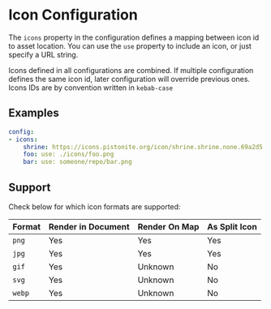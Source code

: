 # Icon Configuration
The `icons` property in the configuration defines a mapping between icon id to
asset location. You can use the `use` property to include an icon, or just specify a URL string.

Icons defined in all configurations are combined.
If multiple configuration defines the same icon id, later configuration will override previous ones.
Icons IDs are by convention written in `kebab-case`

## Examples
```yaml
config:
- icons:
    shrine: https://icons.pistonite.org/icon/shrine.shrine.none.69a2d5.c1fefe.69a2d5.c1fefe.69a2d5.c1fefe.png
    foo: use: ./icons/foo.png
    bar: use: someone/repo/bar.png
```

## Support
Check below for which icon formats are supported:

|Format|Render in Document|Render On Map|As Split Icon|
|-|-|-|-|
|`png`|Yes|Yes|Yes|
|`jpg`|Yes|Yes|Yes|
|`gif`|Yes|Unknown|No|
|`svg`|Yes|Unknown|No|
|`webp`|Yes|Unknown|No|
